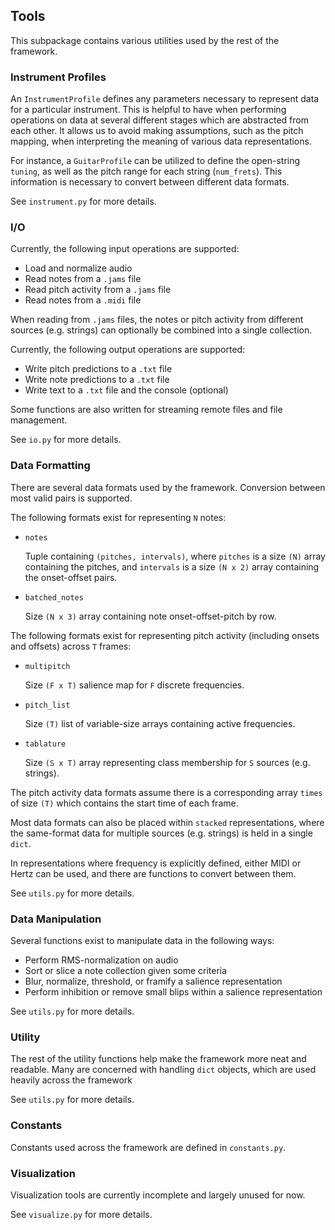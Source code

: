 ## Tools
This subpackage contains various utilities used by the rest of the framework.

### Instrument Profiles
An ```InstrumentProfile``` defines any parameters necessary to represent data for a particular instrument.
This is helpful to have when performing operations on data at several different stages which are abstracted from each other.
It allows us to avoid making assumptions, such as the pitch mapping, when interpreting the meaning of various data representations.

For instance, a ```GuitarProfile``` can be utilized to define the open-string ```tuning```, as well as the pitch range for each string (```num_frets```).
This information is necessary to convert between different data formats.

See ```instrument.py``` for more details.

### I/O
Currently, the following input operations are supported:
 - Load and normalize audio
 - Read notes from a ```.jams``` file
 - Read pitch activity from a ```.jams``` file
 - Read notes from a ```.midi``` file

When reading from ```.jams``` files, the notes or pitch activity from different sources (e.g. strings) can optionally be combined into a single collection.

Currently, the following output operations are supported:
 - Write pitch predictions to a ```.txt``` file
 - Write note predictions to a ```.txt``` file
 - Write text to a ```.txt``` file and the console (optional)

Some functions are also written for streaming remote files and file management.

See ```io.py``` for more details.

### Data Formatting
There are several data formats used by the framework.
Conversion between most valid pairs is supported.

The following formats exist for representing ```N``` notes:
 - ```notes```

    Tuple containing ```(pitches, intervals)```, where ```pitches``` is a size ```(N)``` array containing the pitches, and ```intervals``` is a size ```(N x 2)``` array containing the onset-offset pairs.

 - ```batched_notes```

    Size ```(N x 3)``` array containing note onset-offset-pitch by row.

The following formats exist for representing pitch activity (including onsets and offsets) across ```T``` frames:
 - ```multipitch```

    Size ```(F x T)``` salience map for ```F``` discrete frequencies.

 - ```pitch_list```

    Size ```(T)``` list of variable-size arrays containing active frequencies.

 - ```tablature```

    Size ```(S x T)``` array representing class membership for ```S``` sources (e.g. strings).

The pitch activity data formats assume there is a corresponding array ```times``` of size ```(T)``` which contains the start time of each frame.

Most data formats can also be placed within ```stacked``` representations, where the same-format data for multiple sources (e.g. strings) is held in a single ```dict```.

In representations where frequency is explicitly defined, either MIDI or Hertz can be used, and there are functions to convert between them.

See ```utils.py``` for more details.

### Data Manipulation
Several functions exist to manipulate data in the following ways:
 - Perform RMS-normalization on audio
 - Sort or slice a note collection given some criteria
 - Blur, normalize, threshold, or framify a salience representation
 - Perform inhibition or remove small blips within a salience representation

See ```utils.py``` for more details.

### Utility
The rest of the utility functions help make the framework more neat and readable. Many are concerned with handling ```dict``` objects, which are used heavily across the framework

See ```utils.py``` for more details.

### Constants
Constants used across the framework are defined in ```constants.py```.

### Visualization
Visualization tools are currently incomplete and largely unused for now.

See ```visualize.py``` for more details.
